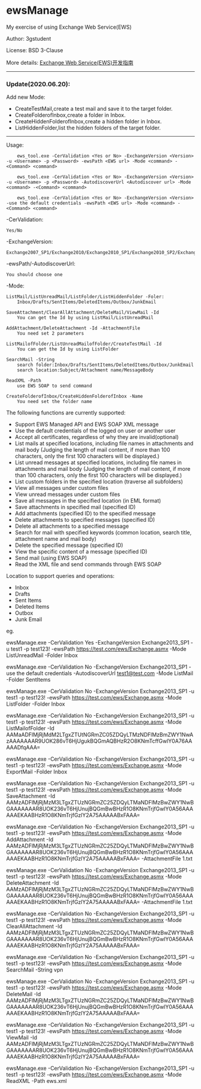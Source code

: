 # ewsManage
My exercise of using Exchange Web Service(EWS)

Author: 3gstudent

License: BSD 3-Clause

More details: [Exchange Web Service(EWS)开发指南](https://3gstudent.github.io/Exchange-Web-Service(EWS)%E5%BC%80%E5%8F%91%E6%8C%87%E5%8D%97)

---

### Update(2020.06.20):

Add new Mode:

- CreateTestMail,create a test mail and save it to the target folder.
- CreateFolderofInbox,create a folder in Inbox.
- CreateHiddenFolderofInbox,create a hidden folder in Inbox.
- ListHiddenFolder,list the hidden folders of the target folder.

---
Usage:

```
    ews_tool.exe -CerValidation <Yes or No> -ExchangeVersion <Version> -u <Username> -p <Password> -ewsPath <EWS url> -Mode <command> -<Command> <command>
    
    ews_tool.exe -CerValidation <Yes or No> -ExchangeVersion <Version> -u <Username> -p <Password> -AutodiscoverUrl <Autodiscover url> -Mode <command> -<Command> <command>
    
    ews_tool.exe -CerValidation <Yes or No> -ExchangeVersion <Version> -use the default credentials -ewsPath <EWS url> -Mode <command> -<Command> <command>
``` 
 
-CerValidation:

    Yes/No  
    
-ExchangeVersion:

    Exchange2007_SP1/Exchange2010/Exchange2010_SP1/Exchange2010_SP2/Exchange2013/Exchange2013_SP1    
    
-ewsPath/-AutodiscoverUrl:

    You should choose one    
    
-Mode:

    ListMail/ListUnreadMail/ListFolder/ListHiddenFolder -Foler:       
        Inbox/Drafts/SentItems/DeletedItems/Outbox/JunkEmail  
        
    SaveAttachment/ClearAllAttachment/DeleteMail/ViewMail -Id    
        You can get the Id by using ListMail/ListUnreadMail    
        
    AddAttachment/DeleteAttachment -Id -AttachmentFile
        You need set 2 parameters  
        
    ListMailofFolder/ListUnreadMailofFolder/CreateTestMail -Id
        You can get the Id by using ListFolder   
        
    SearchMail -String    
        search folder:Inbox/Drafts/SentItems/DeletedItems/Outbox/JunkEmail
        search location:Subject/Attachment name/MessageBody
        
    ReadXML -Path
        use EWS SOAP to send command

    CreateFolderofInbox/CreateHiddenFolderofInbox -Name
        You need set the folder name
  
The following functions are currently supported:

- Support EWS Managed API and EWS SOAP XML message
- Use the default credentials of the logged on user or another user
- Accept all certificates, regardless of why they are invalid(optional)
- List mails at specified locations, including file names in attachments and mail body 
(Judging the length of mail content, if more than 100 characters, only the first 100 characters will be displayed.)
- List unread messages at specified locations, including file names in attachments and mail body 
(Judging the length of mail content, if more than 100 characters, only the first 100 characters will be displayed.)
- List custom folders in the specified location (traverse all subfolders)
- View all messages under custom files
- View unread messages under custom files
- Save all messages in the specified location (in EML format)
- Save attachments in specified mail (specified ID)
- Add attachments (specified ID) to the specified message
- Delete attachments to specified messages (specified ID)
- Delete all attachments to a specified message
- Search for mail with specified keywords (common location, search title, attachment name and mail body)
- Delete the specified message (specified ID)
- View the specific content of a message (specified ID)
- Send mail (using EWS SOAP)
- Read the XML file and send commands through EWS SOAP

Location to support queries and operations:

- Inbox
- Drafts
- Sent Items
- Deleted Items
- Outbox
- Junk Email

eg.

ewsManage.exe -CerValidation Yes -ExchangeVersion Exchange2013_SP1 -u test1 -p test123! -ewsPath https://test.com/ews/Exchange.asmx -Mode ListUnreadMail -Folder Inbox

ewsManage.exe -CerValidation No -ExchangeVersion Exchange2013_SP1 -use the default credentials -AutodiscoverUrl test1@test.com -Mode ListMail -Folder SentItems

ewsManage.exe -CerValidation No -ExchangeVersion Exchange2013_SP1 -u test1 -p test123! -ewsPath https://test.com/ews/Exchange.asmx -Mode ListFolder -Folder Inbox

ewsManage.exe -CerValidation No -ExchangeVersion Exchange2013_SP1 -u test1 -p test123! -ewsPath https://test.com/ews/Exchange.asmx -Mode ListMailofFolder -Id AAMaADFlMjRjMdM2LTgxZTUtNGRmZC05ZDQyLTMzNDFlMzBmZWY1NwAzAAAAAAAR9UOK286vT6HjUgukBQGmAQBHzR2O8KNmTcffGwlY0A76AAAAADfqAAA=

ewsManage.exe -CerValidation No -ExchangeVersion Exchange2013_SP1 -u test1 -p test123! -ewsPath https://test.com/ews/Exchange.asmx -Mode ExportMail -Folder Inbox

ewsManage.exe -CerValidation No -ExchangeVersion Exchange2013_SP1 -u test1 -p test123! -ewsPath https://test.com/ews/Exchange.asmx -Mode SaveAttachment -Id AAMzADFlMjRjMzM3LTgxZTUzNGRmZC25ZDQyLTMaNDFlMzBwZWY1NwBGAAAAAAAR8UOK236vT6HjUnujBQGmBwBHzR1O8KNmTrjfGwlY0A56AAAAAAEKAABHzR1O8KNmTrjfGzlY2A75AAAAABxFAAA=

ewsManage.exe -CerValidation No -ExchangeVersion Exchange2013_SP1 -u test1 -p test123! -ewsPath https://test.com/ews/Exchange.asmx -Mode AddAttachment -Id AAMzADFlMjRjMzM3LTgxZTUzNGRmZC25ZDQyLTMaNDFlMzBwZWY1NwBGAAAAAAAR8UOK236vT6HjUnujBQGmBwBHzR1O8KNmTrjfGwlY0A56AAAAAAEKAABHzR1O8KNmTrjfGzlY2A75AAAAABxFAAA= -AttachmentFile 1.txt

ewsManage.exe -CerValidation No -ExchangeVersion Exchange2013_SP1 -u test1 -p test123! -ewsPath https://test.com/ews/Exchange.asmx -Mode DeleteAttachment -Id AAMzADFlMjRjMzM3LTgxZTUzNGRmZC25ZDQyLTMaNDFlMzBwZWY1NwBGAAAAAAAR8UOK236vT6HjUnujBQGmBwBHzR1O8KNmTrjfGwlY0A56AAAAAAEKAABHzR1O8KNmTrjfGzlY2A75AAAAABxFAAA= -AttachmentFile 1.txt

ewsManage.exe -CerValidation No -ExchangeVersion Exchange2013_SP1 -u test1 -p test123! -ewsPath https://test.com/ews/Exchange.asmx -Mode ClearAllAttachment -Id AAMzADFlMjRjMzM3LTgxZTUzNGRmZC25ZDQyLTMaNDFlMzBwZWY1NwBGAAAAAAAR8UOK236vT6HjUnujBQGmBwBHzR1O8KNmTrjfGwlY0A56AAAAAAEKAABHzR1O8KNmTrjfGzlY2A75AAAAABxFAAA=

ewsManage.exe -CerValidation No -ExchangeVersion Exchange2013_SP1 -u test1 -p test123! -ewsPath https://test.com/ews/Exchange.asmx -Mode SearchMail -String vpn

ewsManage.exe -CerValidation No -ExchangeVersion Exchange2013_SP1 -u test1 -p test123! -ewsPath https://test.com/ews/Exchange.asmx -Mode DeleteMail -Id AAMzADFlMjRjMzM3LTgxZTUzNGRmZC25ZDQyLTMaNDFlMzBwZWY1NwBGAAAAAAAR8UOK236vT6HjUnujBQGmBwBHzR1O8KNmTrjfGwlY0A56AAAAAAEKAABHzR1O8KNmTrjfGzlY2A75AAAAABxFAAA=

ewsManage.exe -CerValidation No -ExchangeVersion Exchange2013_SP1 -u test1 -p test123! -ewsPath https://test.com/ews/Exchange.asmx -Mode ViewMail -Id AAMzADFlMjRjMzM3LTgxZTUzNGRmZC25ZDQyLTMaNDFlMzBwZWY1NwBGAAAAAAAR8UOK236vT6HjUnujBQGmBwBHzR1O8KNmTrjfGwlY0A56AAAAAAEKAABHzR1O8KNmTrjfGzlY2A75AAAAABxFAAA=

ewsManage.exe -CerValidation No -ExchangeVersion Exchange2013_SP1 -u test1 -p test123! -ewsPath https://test.com/ews/Exchange.asmx -Mode ReadXML -Path ews.xml
